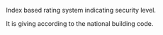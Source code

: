 Index based rating system indicating security level.

It is giving according to the national building code.
